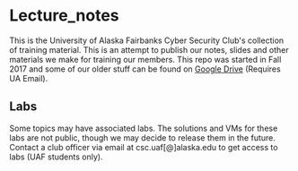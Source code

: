 # Lecture_notes
This is the University of Alaska Fairbanks Cyber Security Club's collection of training material. This is an attempt to publish our notes, slides and other materials we make for training our members. This repo was started in Fall 2017 and some of our older stuff can be found on [Google Drive](https://drive.google.com/folderview?id=0B8wWpU2kxwL2S3RUempTMWVkU2M&usp=sharing) (Requires UA Email). 

## Labs
Some topics may have associated labs. The solutions and VMs for these labs are not public, though we may decide to release them in the future. Contact a club officer via email at csc.uaf[@]alaska.edu to get access to labs (UAF students only). 
